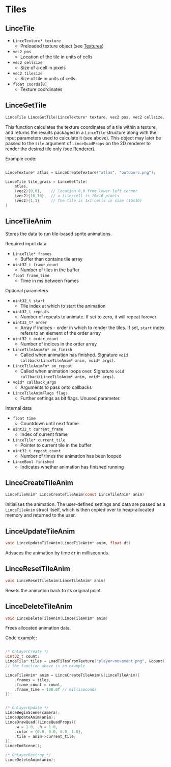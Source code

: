 # Tiles

## LinceTile
- `LinceTexture* texture`
	- Preloaded texture object (see [Textures](./Textures.md))
- `vec2 pos`
	- Location of the tile in units of cells
- `vec2 cellsize`
	- Size of a cell in pixels
- `vec2 tilesize`
	- Size of tile in units of cells
- `float coords[8]`
	- Texture coordinates

## LinceGetTile
```c
LinceTile LinceGetTile(LinceTexture* texture, vec2 pos, vec2 cellsize, vec2 tilesize)
```
This function calculates the texture coordinates of a tile within a texture,
and returns the results packaged in a `LinceTile` structure along with the input parameters used to calculate it (see above).
This object may later be passed to the `tile` argument of `LinceQuadProps` on the 2D renderer to render the desired tile only (see [Renderer](./Renderer.md)).

Example code:
```c

LinceTexture* atlas = LinceCreateTexture("atlas", "outdoors.png");

LinceTile tile_grass = LinceGetTile(
	atlas,
	(vec2){0,0},	// location 0,0 from lower left corner
	(vec2){16,16},	// a tile/cell is 16x16 pixels
	(vec2){1,1}		// the tile is 1x1 cells in size (16x16)
)
```


## LinceTileAnim
Stores the data to run tile-based sprite animations.

Required input data
- `LinceTile* frames`
	- Buffer than contains tile array
- `uint32_t frame_count`
	- Number of tiles in the buffer
- `float frame_time`
	- Time in ms between frames

Optional parameters
- `uint32_t start`
	- Tile index at which to start the animation
- `uint32_t repeats`
	- Number of repeats to animate. If set to zero, it will repeat forever
- `uint32_t* order`
	- Array if indices - order in which to render the tiles. If set, `start` index refers to an element of the order array
- `uint32_t order_count`
	- Number of indices in the order array
- `LinceTileAnimFn* on_finish`
	- Called when animation has finished. Signature `void callback(LinceTileAnim* anim, void* args)`.
- `LinceTileAnimFn* on_repeat`
	- Called when animation loops over. Signature `void callback(LinceTileAnim* anim, void* args)`.
- `void* callback_args`
	- Arguments to pass onto callbacks
- `LinceTileAnimFlags flags`
	- Further settings as bit flags. Unused parameter.

Internal data
- `float time`
	- Countdown until next frame
- `uint32_t current_frame`
	- Index of current frame
- `LinceTile* current_tile`
	- Pointer to current tile in the buffer
- `uint32_t repeat_count`
	- Number of times the animation has been looped
- `LinceBool finished`
	- Indicates whether animation has finished running


## LinceCreateTileAnim
```c
LinceTileAnim* LinceCreateTileAnim(const LinceTileAnim* anim)
```
Initialises the animation. The user-defined settings and data are passed as a `LinceTileAnim` struct itself, which is then copied over to heap-allocated memory and returned to the user.

## LinceUpdateTileAnim
```c
void LinceUpdateTileAnim(LinceTileAnim* anim, float dt)
```
Advaces the animation by time `dt` in milliseconds.


## LinceResetTileAnim
```c
void LinceResetTileAnim(LinceTileAnim* anim)
```
Resets the animation back to its original point.

## LinceDeleteTileAnim
```c
void LinceDeleteTileAnim(LinceTileAnim* anim)
```
Frees allocated animation data.

Code example:
```c

/* OnLayerCreate */
uint32_t count;
LinceTile* tiles = LoadTilesFromTexture("player-movement.png", &count);
// the function above is an example

LinceTileAnim* anim = LinceCreateTileAnim(&(LinceTileAnim){
	.frames = tiles,
	.frame_count = count,
	.frame_time = 100.0f // milliseconds
});


/* OnLayerUpdate */
LinceBeginScene(camera);
LinceUpdateAnim(anim);
LinceDrawQuad((LinceQuadProps){
	.w = 1.0, .h = 1.0,
	.color = {0.0, 0.0, 0.0, 1.0},
	.tile = anim->current_tile;
});
LinceEndScene();

/* OnLayerDestroy */
LinceDeleteAnim(anim);

```